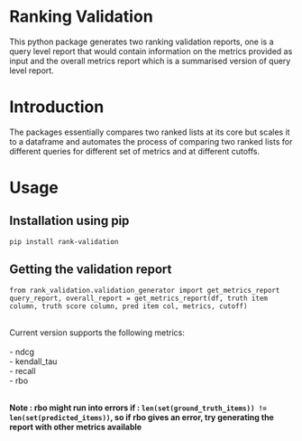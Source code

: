 # Ranking Validation
This python package generates two ranking validation reports, one is a query level report that would contain information
on the metrics provided as input and the overall metrics report which is a summarised version of query level report. 


# Introduction
The packages essentially compares two ranked lists at its core but scales it to a dataframe and automates the process of 
comparing two ranked lists for different queries for different set of metrics and at different cutoffs.

# Usage

## Installation using pip

`pip install rank-validation`

## Getting the validation report
```
from rank_validation.validation_generator import get_metrics_report
query_report, overall_report = get_metrics_report(df, truth item column, truth score column, pred item col, metrics, cutoff)
```
<br>
Current version supports the following metrics: <br>
<br>
 - ndcg <br>
 - kendall_tau <br>
 - recall <br>
 - rbo <br>
<br >

**Note : rbo might run into errors if : `len(set(ground_truth_items)) != len(set(predicted_items))`, so if rbo gives an
error, try generating the report with other metrics available** 






